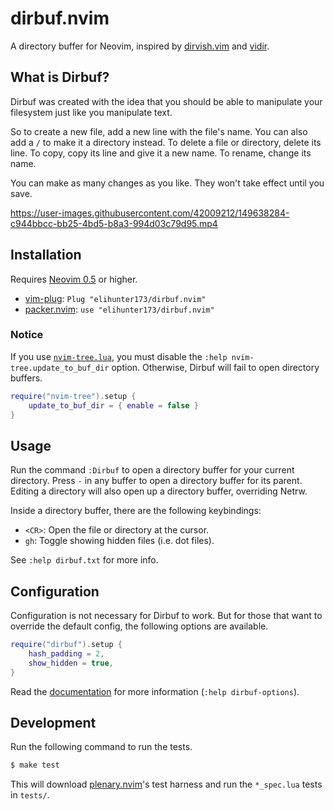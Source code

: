 # dirbuf.nvim

A directory buffer for Neovim, inspired by [dirvish.vim] and [vidir].

## What is Dirbuf?

Dirbuf was created with the idea that you should be able to manipulate your
filesystem just like you manipulate text.

So to create a new file, add a new line with the file's name. You can also add
a `/` to make it a directory instead. To delete a file or directory, delete its
line. To copy, copy its line and give it a new name. To rename, change its
name.

You can make as many changes as you like. They won't take effect until you
save.

https://user-images.githubusercontent.com/42009212/149638284-c944bbcc-bb25-4bd5-b8a3-994d03c79d95.mp4

## Installation

Requires [Neovim 0.5](https://github.com/neovim/neovim/releases/tag/v0.5.0) or
higher.

* [vim-plug]: `Plug "elihunter173/dirbuf.nvim"`
* [packer.nvim]: `use "elihunter173/dirbuf.nvim"`

### Notice

If you use [`nvim-tree.lua`](https://github.com/kyazdani42/nvim-tree.lua), you
must disable the `:help nvim-tree.update_to_buf_dir` option. Otherwise, Dirbuf
will fail to open directory buffers.

```lua
require("nvim-tree").setup {
    update_to_buf_dir = { enable = false }
}
```

## Usage

Run the command `:Dirbuf` to open a directory buffer for your current
directory. Press `-` in any buffer to open a directory buffer for its parent.
Editing a directory will also open up a directory buffer, overriding Netrw.

Inside a directory buffer, there are the following keybindings:
* `<CR>`: Open the file or directory at the cursor.
* `gh`: Toggle showing hidden files (i.e. dot files).

See `:help dirbuf.txt` for more info.

## Configuration

Configuration is not necessary for Dirbuf to work. But for those that want to
override the default config, the following options are available.

```lua
require("dirbuf").setup {
    hash_padding = 2,
    show_hidden = true,
}
```

Read the [documentation](/doc/dirbuf.txt) for more information (`:help
dirbuf-options`).

## Development

Run the following command to run the tests.

```sh
$ make test
```

This will download [plenary.nvim]'s test harness and run the `*_spec.lua` tests
in `tests/`.

[dirvish.vim]: https://github.com/justinmk/vim-dirvish
[packer.nvim]: https://github.com/wbthomason/packer.nvim
[plenary.nvim]: https://github.com/nvim-lua/plenary.nvim
[vidir]: https://github.com/trapd00r/vidir
[vim-plug]: https://github.com/junegunn/vim-plug

